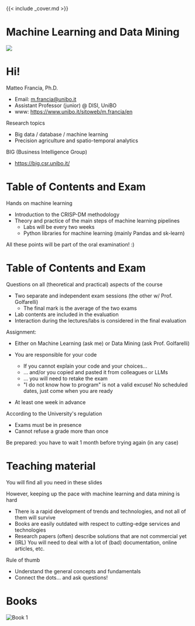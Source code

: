 {{< include _cover.md >}}

# Machine Learning and Data Mining

![](https://imgs.xkcd.com/comics/machine_learning.png)

# Hi!

Matteo Francia, Ph.D.

- Email: m.francia@unibo.it
- Assistant Professor (junior) @ DISI, UniBO
- www: https://www.unibo.it/sitoweb/m.francia/en 

Research topics

- Big data / database / machine learning
- Precision agriculture and spatio-temporal analytics

BIG (Business Intelligence Group)

- https://big.csr.unibo.it/

# Table of Contents and Exam

Hands on machine learning

- Introduction to the CRISP-DM methodology
- Theory and practice of the main steps of machine learning pipelines
    - Labs will be every two weeks
    - Python libraries for machine learning (mainly Pandas and sk-learn)

All these points will be part of the oral examination! :)

# Table of Contents and Exam

Questions on all (theoretical and practical) aspects of the course

- Two separate and independent exam sessions (the other w/ Prof. Golfarelli)
    - The final mark is the average of the two exams
- Lab contents are included in the evaluation
- Interaction during the lectures/labs is considered in the final evaluation

Assignment:

- Either on Machine Learning (ask me) or Data Mining (ask Prof. Golfarelli)
- You are responsible for your code
    - If you cannot explain your code and your choices...
    - ... and/or you copied and pasted it from colleagues or LLMs
    - ... you will need to retake the exam
    - "I do not know how to program" is not a valid excuse!
No scheduled dates, just come when you are ready

- At least one week in advance

According to the University's regulation

- Exams must be in presence
- Cannot refuse a grade more than once

Be prepared: you have to wait 1 month before trying again (in any case)

# Teaching material

You will find all you need in these slides

However, keeping up the pace with machine learning and data mining is hard

- There is a rapid development of trends and technologies, and not all of them will survive
- Books are easily outdated with respect to cutting-edge services and technologies
- Research papers (often) describe solutions that are not commercial yet
- (IRL) You will need to deal with a lot of (bad) documentation, online articles, etc.

Rule of thumb

- Understand the general concepts and fundamentals
- Connect the dots... and ask questions!

# Books

![Book 1](https://learning.oreilly.com/library/cover/9781492032632/250w/)